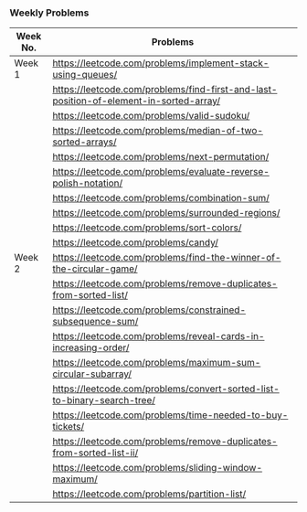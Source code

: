 ### Weekly Problems

| Week No. | Problems | 
| -------- | -------- | 
| Week 1 | https://leetcode.com/problems/implement-stack-using-queues/ |
|  | https://leetcode.com/problems/find-first-and-last-position-of-element-in-sorted-array/ |
|  | https://leetcode.com/problems/valid-sudoku/ |
|  | https://leetcode.com/problems/median-of-two-sorted-arrays/ |
|  | https://leetcode.com/problems/next-permutation/ |
|  | https://leetcode.com/problems/evaluate-reverse-polish-notation/ |
|  | https://leetcode.com/problems/combination-sum/ |
|  | https://leetcode.com/problems/surrounded-regions/ |
|  | https://leetcode.com/problems/sort-colors/ |
|  | https://leetcode.com/problems/candy/ |
| Week 2 | https://leetcode.com/problems/find-the-winner-of-the-circular-game/ |
|  | https://leetcode.com/problems/remove-duplicates-from-sorted-list/ |
|  | https://leetcode.com/problems/constrained-subsequence-sum/ |
|  | https://leetcode.com/problems/reveal-cards-in-increasing-order/ |
|  | https://leetcode.com/problems/maximum-sum-circular-subarray/ |
|  | https://leetcode.com/problems/convert-sorted-list-to-binary-search-tree/ |
|  | https://leetcode.com/problems/time-needed-to-buy-tickets/ |
|  | https://leetcode.com/problems/remove-duplicates-from-sorted-list-ii/ |
|  | https://leetcode.com/problems/sliding-window-maximum/ |
|  | https://leetcode.com/problems/partition-list/ |


